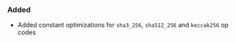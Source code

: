 <!--
A new scriv changelog fragment.

Uncomment the section that is right (remove the HTML comment wrapper).
For top level release notes, leave all the headers commented out.
-->

<!--
### Removed

- A bullet item for the Removed category.

-->
### Added

- Added constant optimizations for `sha3_256`, `sha512_256` and `keccak256` op codes

<!--
### Changed

- A bullet item for the Changed category.

-->
<!--
### Deprecated

- A bullet item for the Deprecated category.

-->
<!--
### Fixed

- A bullet item for the Fixed category.

-->
<!--
### Security

- A bullet item for the Security category.

-->
